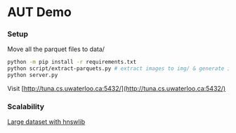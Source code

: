 # AUT Demo


### Setup
Move all the parquet files to data/
```sh
python -m pip install -r requirements.txt
python script/extract-parquets.py # extract images to img/ & generate img/imgs.txt
python server.py
```
Visit [http://tuna.cs.uwaterloo.ca:5432/](http://tuna.cs.uwaterloo.ca:5432/)

### Scalability
[Large dataset with hnswlib](https://github.com/nmslib/hnswlib/issues/81)
